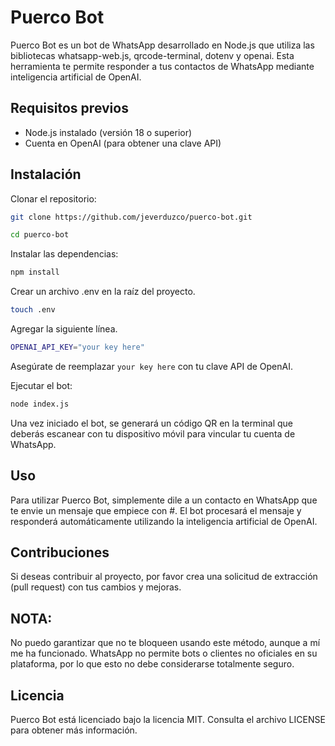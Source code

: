 # Puerco Bot

Puerco Bot es un bot de WhatsApp desarrollado en Node.js que utiliza las bibliotecas whatsapp-web.js, qrcode-terminal, dotenv y openai. Esta herramienta te permite responder a tus contactos de WhatsApp mediante inteligencia artificial de OpenAI.

## Requisitos previos
- Node.js instalado (versión 18 o superior)
- Cuenta en OpenAI (para obtener una clave API)

## Instalación

Clonar el repositorio:

```bash
git clone https://github.com/jeverduzco/puerco-bot.git
```
```bash
cd puerco-bot
```
Instalar las dependencias:
```bash
npm install
```
Crear un archivo .env en la raíz del proyecto.

```bash
touch .env
```
 Agregar la siguiente línea.
```bash
OPENAI_API_KEY="your key here"
```
Asegúrate de reemplazar `your key here` con tu clave API de OpenAI.

Ejecutar el bot:
```bash
node index.js
```
Una vez iniciado el bot, se generará un código QR en la terminal que deberás escanear con tu dispositivo móvil para vincular tu cuenta de WhatsApp.

## Uso

Para utilizar Puerco Bot, simplemente dile a un contacto en WhatsApp que te envie un mensaje que empiece con #. El bot procesará el mensaje y responderá automáticamente utilizando la inteligencia artificial de OpenAI.

## Contribuciones

Si deseas contribuir al proyecto, por favor crea una solicitud de extracción (pull request) con tus cambios y mejoras.

## NOTA: 

No puedo garantizar que no te bloqueen usando este método, aunque a mí me ha funcionado. WhatsApp no permite bots o clientes no oficiales en su plataforma, por lo que esto no debe considerarse totalmente seguro.

## Licencia

Puerco Bot está licenciado bajo la licencia MIT. Consulta el archivo LICENSE para obtener más información.
